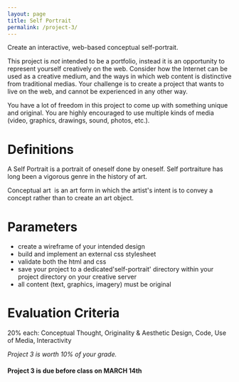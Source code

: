 ```yaml
---
layout: page
title: Self Portrait
permalink: /project-3/
---
```


Create an interactive, web-based conceptual self-portrait.

This project is *not* intended to be a portfolio, instead it is an opportunity to represent yourself creatively on the web. Consider how the Internet can be used as a creative medium, and the ways in which web content is distinctive from traditional medias. Your challenge is to create a project that wants to live on the web, and cannot be experienced in any other way.

You have a lot of freedom in this project to come up with something unique and original. You are highly encouraged to use multiple kinds of media (video, graphics, drawings, sound, photos, etc.).

# Definitions
A Self Portrait is a portrait of oneself done by oneself. Self portraiture has long been a vigorous genre in the history of art.

Conceptual art  is an art form in which the artist's intent is to convey a concept rather than to create an art object.

# Parameters
+ create a wireframe of your intended design
+ build and implement an external css stylesheet
+ validate both the html and css
+ save your project to a dedicated'self-portrait' directory within your project directory on your creative server
+ all content (text, graphics, imagery) must be original

# Evaluation Criteria
20% each: Conceptual Thought, Originality & Aesthetic Design, Code, Use of Media, Interactivity



*Project 3 is worth 10% of your grade.*

####  **Project 3 is due before class on MARCH 14th**